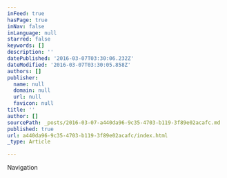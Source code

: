 ```yaml
---
inFeed: true
hasPage: true
inNav: false
inLanguage: null
starred: false
keywords: []
description: ''
datePublished: '2016-03-07T03:30:06.232Z'
dateModified: '2016-03-07T03:30:05.858Z'
authors: []
publisher:
  name: null
  domain: null
  url: null
  favicon: null
title: ''
author: []
sourcePath: _posts/2016-03-07-a440da96-9c35-4703-b119-3f89e02acafc.md
published: true
url: a440da96-9c35-4703-b119-3f89e02acafc/index.html
_type: Article

---
```

Navigation
